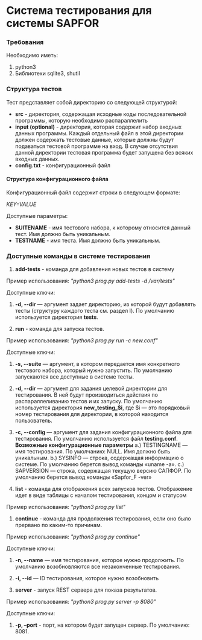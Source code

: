 # Система тестирования для системы SAPFOR

### Требования
Необходимо иметь:
1. python3
1. Библиотеки sqlite3, shutil

### Структура тестов
Тест представляет собой директорию со следующей структурой:
* **src** - директория, содержащая исходные коды последовательной программы, которую
необходимо распараллелить
* **input (optional)** - директория, которая содержит набор входных данных программы.
Каждый отдельный файл в этой директории должен содержать тестовые данные,
которые должны будут подаваться тестовой программе на вход. В случае отсутствия
данной директории тестовая программа будет запущена без всяких входных данных.
* **config.txt** - конфигурационный файл

#### Структура конфигурационного файла
Конфигурационный файл содержит строки в следующем формате:

_KEY=VALUE_

Доступные параметры:
* **SUITENAME** - имя тестового набора, к которому относится данный тест. Имя должно
быть уникальным.
* **TESTNAME** - имя теста. Имя должно быть уникальным.

### Доступные команды в системе тестирования
1. **add-tests** - команда для добавления новых тестов в систему

Пример использования: _"python3 prog.py add-tests -d /var/tests"_

Доступные ключи:
   1. **-d, --dir** — аргумент задает директорию, из которой будут добавлять тесты (структуру каждого теста см. раздел I). По умолчанию используется директория **tests**.

1. **run** - команда для запуска тестов.

Пример использования: _"python3 prog.py run -c new.conf"_

Доступные ключи:
   1. **-s, --suite** — аргумент, в котором передается имя конкретного тестового набора, который нужно запустить. По умолчанию запускаются все доступные в системе тесты.
   1. **-d, --dir** — аргумент для задания целевой директории для тестирования. В ней будут производиться действия по распараллеливанию тестов и их запуску. По умолчанию используется директория **new_testing_$i**, где $i — это порядковый номер тестирования для директории, в которой находится пользователь.
   1. **-c, --config** — аргумент для задания конфигурационного файла для тестирования. По умолчанию используется файл **testing.conf**.
   **Возможные конфигурационные параметры**
   a.) TESTINGNAME — имя тестирования. По умолчанию: NULL. Имя должно быть уникальным.
   b.) SYSINFO — строка, содержащая информацию о системе. По умолчанию берется вывод команды «uname -a».
   c.) SAPVERSION — строка, содержащая текущую версию САПФОР. По умолчанию берется вывод команды «Sapfor_F -ver»

1. **list** - команда для отображения всех запусков тестов. Отображение идет в виде таблицы с началом тестирования, концом и статусом

Пример использования: _"python3 prog.py list"_

1. **continue** - команда для продолжения тестирования, если оно было прервано по каким-то причинам.

Пример использования: _"python3 prog.py continue"_

Доступные ключи:
   1. **-n, --name** — имя тестирования, которое нужно продолжить. По умолчанию возобновляются все незаконченные тестирования.
   1. **-i, --id** — ID тестирования, которое нужно возобновить

1. **server** - запуск REST сервера для показа результатов.

Пример использования: _"python3 prog.py server -p 8080"_

Доступные ключи:
   1. **-p, –port** - порт, на котором будет запущен сервер. По умолчанию: 8081.
